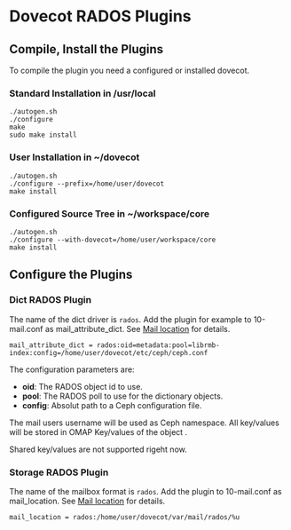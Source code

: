 Dovecot RADOS Plugins
=====================

## Compile, Install the Plugins

To compile the plugin you need a configured or installed dovecot.

### Standard Installation in /usr/local

    ./autogen.sh
    ./configure
    make
    sudo make install

### User Installation in ~/dovecot

    ./autogen.sh
    ./configure --prefix=/home/user/dovecot   
    make install

### Configured Source Tree in ~/workspace/core

    ./autogen.sh   
    ./configure --with-dovecot=/home/user/workspace/core 
    make install

## Configure the Plugins

### Dict RADOS Plugin

The name of the dict driver is `rados`. Add the plugin for example to 10-mail.conf as mail\_attribute\_dict. See [Mail location](http://wiki.dovecot.org/Dictionary) for details.  

    mail_attribute_dict = rados:oid=metadata:pool=librmb-index:config=/home/user/dovecot/etc/ceph/ceph.conf

The configuration parameters are:

* **oid**: The RADOS object id to use. 
* **pool**: The RADOS poll to use for the dictionary objects. 
* **config**: Absolut path to a Ceph configuration file.

The mail users username will be used as Ceph namespace. All key/values will be stored in OMAP Key/values of the object <oid>.

Shared key/values are not supported rigeht now.

### Storage RADOS Plugin

The name of the mailbox format is `rados`. Add the plugin to 10-mail.conf as mail_location. See [Mail location](http://wiki.dovecot.org/MailLocation) for details. 

    mail_location = rados:/home/user/dovecot/var/mail/rados/%u

